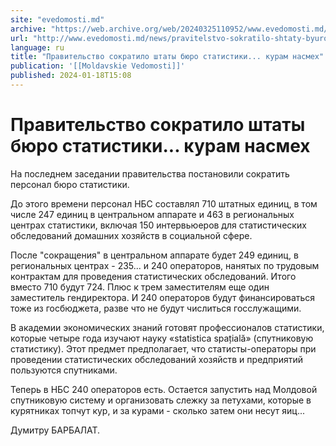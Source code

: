 ```yaml
---
site: "evedomosti.md"
archive: "https://web.archive.org/web/20240325110952/www.evedomosti.md/news/pravitelstvo-sokratilo-shtaty-byuro-statistiki-kuram-nasmeh"
url: "http://www.evedomosti.md/news/pravitelstvo-sokratilo-shtaty-byuro-statistiki-kuram-nasmeh"
language: ru
title: "Правительство сократило штаты бюро статистики... курам насмех"
publication: '[[Moldavskie Vedomosti]]'
published: 2024-01-18T15:08
---
```


# Правительство сократило штаты бюро статистики... курам насмех

На последнем заседании правительства постановили сократить персонал бюро статистики.

До этого времени персонал НБС составлял 710 штатных единиц, в том числе 247 единиц в центральном аппарате и 463 в региональных центрах статистики, включая 150 интервьюеров для статистических обследований домашних хозяйств в социальной сфере.

После "сокращения" в центральном аппарате будет 249 единиц, в региональных центрах - 235... и 240 операторов, нанятых по трудовым контрактам для проведения статистических обследований. Итого вместо 710 будут 724. Плюс к трем заместителям еще один заместитель гендиректора. И 240 операторов будут финансироваться тоже из госбюджета, разве что не будут числиться госслужащими.

В академии экономических знаний готовят профессионалов статистики, которые четыре года изучают науку «statistica spațială» (спутниковую статистику). Этот предмет предполагает, что статисты-операторы при проведении статистических обследований хозяйств и предприятий пользуются спутниками.

Теперь в НБС 240 операторов есть. Остается запустить над Молдовой спутниковую систему и организовать слежку за петухами, которые в курятниках топчут кур, и за курами - сколько затем они несут яиц...

Думитру БАРБАЛАТ.